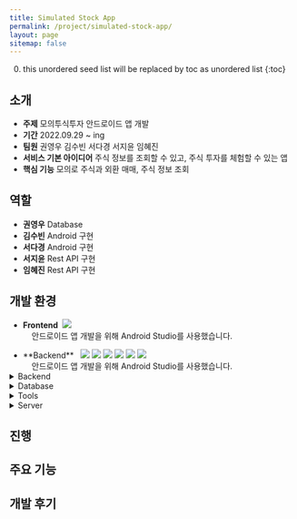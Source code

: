 ```yaml
---
title: Simulated Stock App
permalink: /project/simulated-stock-app/
layout: page
sitemap: false
---
```

<head>
  <style>
    ul {
      margin-bottom: 0px;
    }
    ul.not-start {
      margin-top: 0px;
    }
    div.explain {
      font-size: 14px;
      padding-left: 39px;
    }
    div.not-start {
      margin-top: 0px;
    }
  </style>
</head>

0. this unordered seed list will be replaced by toc as unordered list
{:toc}

## 소개
- **주제** 모의투식투자 안드로이드 앱 개발
- **기간** 2022.09.29 ~ ing
- **팀원** 권영우 김수빈 서다경 서지윤 임혜진
- **서비스 기본 아이디어** 주식 정보를 조회할 수 있고, 주식 투자를 체험할 수 있는 앱
- **핵심 기능** 모의로 주식과 외환 매매, 주식 정보 조회

## 역할
- **권영우** Database
- **김수빈** Android 구현
- **서다경** Android 구현
- **서지윤** Rest API 구현
- **임혜진** Rest API 구현

## 개발 환경
- **Frontend**&nbsp;&nbsp;<img src="https://img.shields.io/badge/Android Studio-3DDC84?style=flat&logo=AndroidStudio&logoColor=white">
<div class="explain">
  안드로이드 앱 개발을 위해 Android Studio를 사용했습니다.
</div>

<ul>
  <li class="not-start">
    **Backend**&nbsp;&nbsp;
    <img src="https://img.shields.io/badge/Spring Boot-6DB33F?style=flat&logo=SpringBoot&logoColor=white"> 
    <img src="https://img.shields.io/badge/Eclipse IDE-2C2255?style=flat&logo=EclipseIDE&logoColor=white"> 
    <img src="https://img.shields.io/badge/Java8-007396?style=flat&logo=Java&logoColor=white"> 
    <img src="https://img.shields.io/badge/Gradle-C71A36?style=flat&logo=Gradle&logoColor=white"> 
    <img src="https://img.shields.io/badge/Swagger2-85EA2D?style=flat&logo=Swagger&logoColor=white"> 
    <img src="https://img.shields.io/badge/mybatis-000000?style=flat&logo=MyBatis&logoColor=white">
  </li>
</ul>
<div class="explain not-start">
      안드로이드 앱 개발을 위해 Android Studio를 사용했습니다.
</div>

<details>
  <summary>Backend</summary>
  <div class="open">
    <div class="icons">
      <img src="https://img.shields.io/badge/Spring Boot-6DB33F?style=flat&logo=SpringBoot&logoColor=white"> 
      <img src="https://img.shields.io/badge/Eclipse IDE-2C2255?style=flat&logo=EclipseIDE&logoColor=white"> 
      <img src="https://img.shields.io/badge/Java8-007396?style=flat&logo=Java&logoColor=white"> 
      <img src="https://img.shields.io/badge/Gradle-C71A36?style=flat&logo=Gradle&logoColor=white"> 
      <img src="https://img.shields.io/badge/Swagger2-85EA2D?style=flat&logo=Swagger&logoColor=white"> 
      <img src="https://img.shields.io/badge/mybatis-000000?style=flat&logo=MyBatis&logoColor=white">
    </div>
    <div class="explain">
      안드로이드 앱 개발을 위해 Android Studio를 사용했습니다.
    </div>
  </div>
</details>

<details>
  <summary>Database</summary>
  <div class="open">
    <div class="icons">
      <img src="https://img.shields.io/badge/MySQL-4479A1?style=flat&logo=mysql&logoColor=white"> 
      <img src="https://img.shields.io/badge/JSON-000000?style=flat&logo=JSON&logoColor=white">
    </div>
    <div class="explain">
      MySQL을 사용하고, JSON으로 데이터를 생성해 DB로 옮겨주거나 JSON 파일에서 바로 가져다 쓰는 방법을 사용했습니다. 
    </div>
  </div>
</details>

<details>
  <summary>Tools</summary>
  <div class="open">
    <div class="icons">
      <img src="https://img.shields.io/badge/Notion-000000?style=flat&logo=Notion&logoColor=white"> 
      <img src="https://img.shields.io/badge/GitHub-181717?style=flat&logo=GitHub&logoColor=white">
      <img src="https://img.shields.io/badge/Discord-5865F2?style=flat&logo=Discord&logoColor=white">
    </div>
    <div class="explain">
    </div>
  </div>
</details>

<details>
  <summary>Server</summary>
  <div class="open">
    <div class="icons">
      <img src="https://img.shields.io/badge/Amazon EC2-FF9900?style=flat&logo=AmazonEC2&logoColor=white"> 
      <img src="https://img.shields.io/badge/Windows-0078D6?style=flat&logo=Windows&logoColor=white">
    </div>
    <div class="explain">
    </div>
  </div>
</details>

## 진행


## 주요 기능

## 개발 후기
